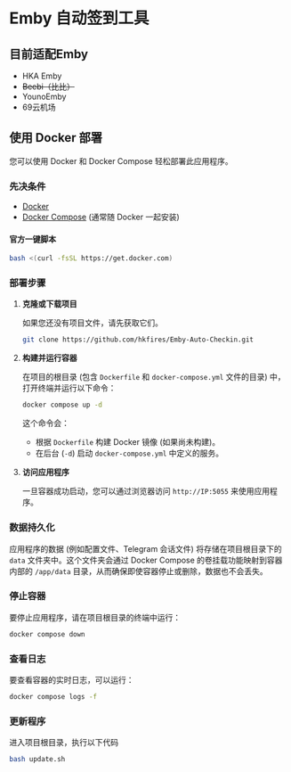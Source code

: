 # Emby 自动签到工具

## 目前适配Emby

*   HKA Emby
*   ~~Beebi（比比）~~
*   YounoEmby
*   69云机场

## 使用 Docker 部署

您可以使用 Docker 和 Docker Compose 轻松部署此应用程序。

### 先决条件

*   [Docker](https://docs.docker.com/get-docker/)
*   [Docker Compose](https://docs.docker.com/compose/install/) (通常随 Docker 一起安装)

#### 官方一键脚本

```bash
bash <(curl -fsSL https://get.docker.com)
```

### 部署步骤

1.  **克隆或下载项目**

    如果您还没有项目文件，请先获取它们。

    ```bash
    git clone https://github.com/hkfires/Emby-Auto-Checkin.git
    ```

2.  **构建并运行容器**

    在项目的根目录 (包含 `Dockerfile` 和 `docker-compose.yml` 文件的目录) 中，打开终端并运行以下命令：

    ```bash
    docker compose up -d
    ```
    这个命令会：
    *   根据 `Dockerfile` 构建 Docker 镜像 (如果尚未构建)。
    *   在后台 (`-d`) 启动 `docker-compose.yml` 中定义的服务。

3.  **访问应用程序**

    一旦容器成功启动，您可以通过浏览器访问 `http://IP:5055` 来使用应用程序。

### 数据持久化

应用程序的数据 (例如配置文件、Telegram 会话文件) 将存储在项目根目录下的 `data` 文件夹中。这个文件夹会通过 Docker Compose 的卷挂载功能映射到容器内部的 `/app/data` 目录，从而确保即使容器停止或删除，数据也不会丢失。

### 停止容器

要停止应用程序，请在项目根目录的终端中运行：

```bash
docker compose down
```

### 查看日志

要查看容器的实时日志，可以运行：

```bash
docker compose logs -f
```

### 更新程序

进入项目根目录，执行以下代码

```bash
bash update.sh
```
